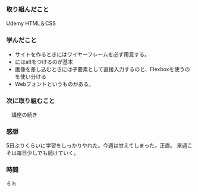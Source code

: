 ### 取り組んだこと
 Udemy HTML＆CSS
 ### 学んだこと
 - サイトを作るときにはワイヤーフレームを必ず用意する。
 - <img>にはaltをつけるのが基本
 - 画像を差し込むときには子要素として直接入力するのと、Flexboxを使うのを使い分ける
 - Webフォントというものがある。
 ### 次に取り組むこと
　講座の続き
 ### 感想
 5日ぶりくらいに学習をしっかりやれた。今週は甘えてしまった。正直。
 来週こそは毎日少しでも続けていく。
 ### 時間
 ６ｈ
